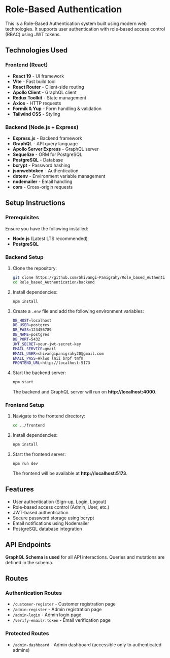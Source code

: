 # Role-Based Authentication

This is a Role-Based Authentication system built using modern web technologies. It supports user authentication with role-based access control (RBAC) using JWT tokens.

## Technologies Used

### Frontend (React)
- **React 19** - UI framework
- **Vite** - Fast build tool
- **React Router** - Client-side routing
- **Apollo Client** - GraphQL client
- **Redux Toolkit** - State management
- **Axios** - HTTP requests
- **Formik & Yup** - Form handling & validation
- **Tailwind CSS** - Styling

### Backend (Node.js + Express)
- **Express.js** - Backend framework
- **GraphQL** - API query language
- **Apollo Server Express** - GraphQL server
- **Sequelize** - ORM for PostgreSQL
- **PostgreSQL** - Database
- **bcrypt** - Password hashing
- **jsonwebtoken** - Authentication
- **dotenv** - Environment variable management
- **nodemailer** - Email handling
- **cors** - Cross-origin requests

## Setup Instructions

### Prerequisites
Ensure you have the following installed:
- **Node.js** (Latest LTS recommended)
- **PostgreSQL**

### Backend Setup
1. Clone the repository:
   ```sh
   git clone https://github.com/Shivangi-Panigrahy/Role_based_Authentication.git
   cd Role_based_Authentication/backend
   ```
2. Install dependencies:
   ```sh
   npm install
   ```
3. Create a `.env` file and add the following environment variables:
   ```sh
   DB_HOST=localhost
   DB_USER=postgres
   DB_PASS=123456789
   DB_NAME=postgres
   DB_PORT=5432
   JWT_SECRET=your-jwt-secret-key
   EMAIL_SERVICE=gmail
   EMAIL_USER=shivangipanigrahy20@gmail.com
   EMAIL_PASS=Hklwo lnii brpf tmfm
   FRONTEND_URL=http://localhost:5173
   ```
4. Start the backend server:
   ```sh
   npm start
   ```
   The backend and GraphQL server will run on **http://localhost:4000**.

### Frontend Setup
1. Navigate to the frontend directory:
   ```sh
   cd ../frontend
   ```
2. Install dependencies:
   ```sh
   npm install
   ```
3. Start the frontend server:
   ```sh
   npm run dev
   ```
   The frontend will be available at **http://localhost:5173**.

## Features
- User authentication (Sign-up, Login, Logout)
- Role-based access control (Admin, User, etc.)
- JWT-based authentication
- Secure password storage using bcrypt
- Email notifications using Nodemailer
- PostgreSQL database integration

## API Endpoints
**GraphQL Schema is used** for all API interactions. Queries and mutations are defined in the schema.

## Routes

### Authentication Routes
- `/customer-register` - Customer registration page
- `/admin-register` - Admin registration page
- `/admin-login` - Admin login page
- `/verify-email/:token` - Email verification page

### Protected Routes
- `/admin-dashboard` - Admin dashboard (accessible only to authenticated admins)


